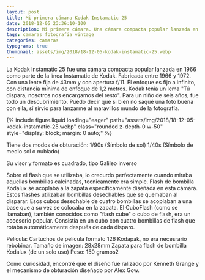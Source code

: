 ```yaml
---
layout: post
title: Mi primera cámara Kodak Instamatic 25
date: 2018-12-05 23:36:10-100
description: Mi primera cámara. Una cámara compacta popular lanzada en 1966 como parte de la línea Instamatic de Kodak. Fabricada entre 1966 y 1972, con una lente fija.
tags: camaras fotografia vintage
categories: camaras
typograms: true
thumbnail: assets/img/2018/18-12-05-kodak-instamatic-25.webp
---
```


La Kodak Instamatic 25 fue una cámara compacta popular lanzada en 1966 como parte de la línea Instamatic de Kodak. Fabricada entre 1966 y 1972. Con una lente fija de 43mm y con apertura f/11. El enfoque es fijo a infinito, con distancia mínima de enfoque de 1,2 metros. Kodak tenía un lema "Tú dispara, nosotros nos encargamos del resto".
Para un niño de seis años, fue todo un descubrimiento. Puedo decir que si bien no saqué una foto buena con ella, sí sirvio para lanzarme al maravillos mundo de la fotografía.

<div class="text-center">
{% include figure.liquid loading="eager" path="assets/img/2018/18-12-05-kodak-instamatic-25.webp" class="rounded z-depth-0 w-50" style="display: block; margin: 0 auto;" %}   
</div>

Tiene dos modos de obturación:
1/90s (Símbolo de sol)
1/40s (Símbolo de medio sol o nublado)

Su visor y formato es cuadrado, tipo Galileo inverso

Sobre el flash que se utilizaba, lo crecurdo perfectamente cuando miraba aquellas bombillas calcinadas, tecnicamente era simple. Flash de bombilla Kodalux se acoplaba a la zapata específicamente diseñada en esta cámara. Estos flashes utilizaban bombillas desechables que se quemaban al disparar.
Esos cubos desechable de cuatro bombillas se acoplaban a una base que a su vez se colocaba en la zapata. El CuboFlash (como se llamaban), también conocidos como "flash cube" o cubo de flash, era un accesorio popular. Consistía en un cubo con cuatro bombillas de flash que rotaba automáticamente después de cada disparo.

Película: Cartuchos de película formato 126 Kodapak, no era necesrario rebobinar.
Tamaño de imagen: 28x28mm
Zapata para flash de bombilla Kodalux (de un solo uso)
Peso: 150 gramos2

Como curiosidad, encontré que el diseño fue ralizado por Kenneth Grange y el mecanismo de obturación diseñado por Alex Gow.
